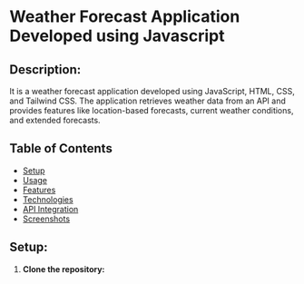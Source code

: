 # Weather Forecast Application Developed using Javascript

## Description:
It is a weather forecast application developed using JavaScript, HTML, CSS, and Tailwind CSS. The application retrieves weather data from an API and provides features like location-based forecasts, current weather conditions, and extended forecasts.

## Table of Contents
- [Setup](#Setup)
- [Usage](#Usage)
- [Features](#Features)
- [Technologies](#Technologies)
- [API Integration](#Api-integration)
- [Screenshots](#Screenshots)

## Setup:
1. **Clone the repository:**
```bash
